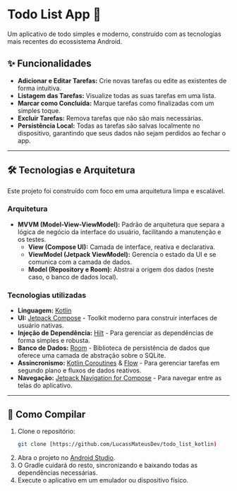 # Todo List App 📝

Um aplicativo de todo simples e moderno, construído com as tecnologias mais recentes do ecossistema Android.

## ✨ Funcionalidades

* **Adicionar e Editar Tarefas:** Crie novas tarefas ou edite as existentes de forma intuitiva.
* **Listagem das Tarefas:** Visualize todas as suas tarefas em uma lista.
* **Marcar como Concluída:** Marque tarefas como finalizadas com um simples toque.
* **Excluir Tarefas:** Remova tarefas que não são mais necessárias.
* **Persistência Local:** Todas as tarefas são salvas localmente no dispositivo, garantindo que seus dados não sejam perdidos ao fechar o app.

---

## 🛠️ Tecnologias e Arquitetura

Este projeto foi construído com foco em uma arquitetura limpa e escalável.

### Arquitetura
* **MVVM (Model-View-ViewModel):** Padrão de arquitetura que separa a lógica de negócio da interface do usuário, facilitando a manutenção e os testes.
    * **View (Compose UI):** Camada de interface, reativa e declarativa.
    * **ViewModel (Jetpack ViewModel):** Gerencia o estado da UI e se comunica com a camada de dados.
    * **Model (Repository e Room):** Abstrai a origem dos dados (neste caso, o banco de dados local).

### Tecnologias utilizadas
* **Linguagem:** [Kotlin](https://kotlinlang.org/)
* **UI:** [Jetpack Compose](https://developer.android.com/jetpack/compose) - Toolkit moderno para construir interfaces de usuário nativas.
* **Injeção de Dependência:** [Hilt](https://developer.android.com/training/dependency-injection/hilt-android) - Para gerenciar as dependências de forma simples e robusta.
* **Banco de Dados:** [Room](https://developer.android.com/training/data-storage/room) - Biblioteca de persistência de dados que oferece uma camada de abstração sobre o SQLite.
* **Assincronismo:** [Kotlin Coroutines](https://kotlinlang.org/docs/coroutines-overview.html) & [Flow](https://kotlinlang.org/docs/flow.html) - Para gerenciar tarefas em segundo plano e fluxos de dados reativos.
* **Navegação:** [Jetpack Navigation for Compose](https://developer.android.com/jetpack/compose/navigation) - Para navegar entre as telas do aplicativo.

---

## 🚀 Como Compilar

1.  Clone o repositório:
    ```bash
    git clone [https://github.com/LucassMateusDev/todo_list_kotlin)
    ```
2.  Abra o projeto no [Android Studio](https://developer.android.com/studio).
3.  O Gradle cuidará do resto, sincronizando e baixando todas as dependências necessárias.
4.  Execute o aplicativo em um emulador ou dispositivo físico.
